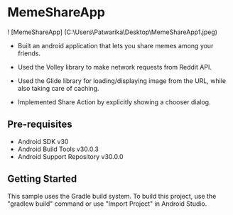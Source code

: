 # MemeShareApp

! [MemeShareApp] (C:\Users\Patwarika\Desktop\MemeShareApp1.jpeg)
- Built an android application that lets you share memes among your friends.

- Used the Volley library to make network requests from Reddit API.

- Used the Glide library for loading/displaying image from the URL, while also taking care of caching.

- Implemented Share Action by explicitly showing a chooser dialog.

## Pre-requisites

- Android SDK v30
- Android Build Tools v30.0.3
- Android Support Repository v30.0.0

## Getting Started

This sample uses the Gradle build system. To build this project, use the "gradlew build" command or use "Import Project" in Android Studio.